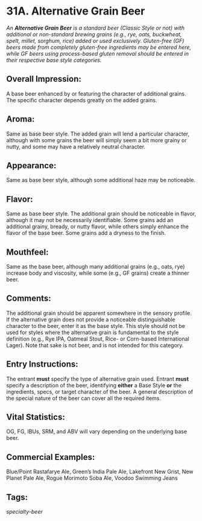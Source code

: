 # 31A. Alternative Grain Beer

_An **Alternative Grain Beer** is a standard beer (Classic Style or not) with additional or non-standard brewing grains (e.g., rye, oats, buckwheat, spelt, millet, sorghum, rice) added or used exclusively. Gluten-free (GF) beers made from completely gluten-free ingredients may be entered here, while GF beers using process-based gluten removal should be entered in their respective base style categories._

## Overall Impression: 

A base beer enhanced by or featuring the character of additional grains. The specific character depends greatly on the added grains.

## Aroma: 

Same as base beer style. The added grain will lend a particular character, although with some grains the beer will simply seem a bit more grainy or nutty, and some may have a relatively neutral character.

## Appearance: 

Same as base beer style, although some additional haze may be noticeable.

## Flavor: 

Same as base beer style. The additional grain should be noticeable in flavor, although it may not be necessarily identifiable. Some grains add an additional grainy, bready, or nutty flavor, while others simply enhance the flavor of the base beer. Some grains add a dryness to the finish.

## Mouthfeel: 

Same as the base beer, although many additional grains (e.g., oats, rye) increase body and viscosity, while some (e.g., GF grains) create a thinner beer. 

## Comments: 

The additional grain should be apparent somewhere in the sensory profile. If the alternative grain does not provide a noticeable distinguishable character to the beer, enter it as the base style. This style should not be used for styles where the alternative grain is fundamental to the style definition (e.g., Rye IPA, Oatmeal Stout, Rice- or Corn-based International Lager). Note that sake is not beer, and is not intended for this category.

## Entry Instructions: 

The entrant **must** specify the type of alternative grain used. Entrant **must** specify a description of the beer, identifying **either** a Base Style **or** the ingredients, specs, or target character of the beer. A general description of the special nature of the beer can cover all the required items.

## Vital Statistics: 

OG, FG, IBUs, SRM, and ABV will vary depending on the underlying base beer.

## Commercial Examples: 

Blue/Point Rastafarye Ale, Green’s India Pale Ale, Lakefront New Grist, New Planet Pale Ale, Rogue Morimoto Soba Ale, Voodoo Swimming Jeans

## Tags: 

_specialty-beer_
